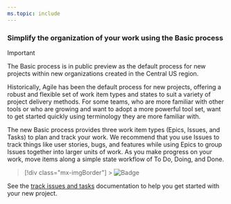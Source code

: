 ```yaml
---
ms.topic: include
---
```


### Simplify the organization of your work using the Basic process

> [!IMPORTANT]  
> The Basic process is in public preview as the default process for new projects within new organizations created in the Central US region.

Historically, Agile has been the default process for new projects, offering a robust and flexible set of work item types and states to suit a variety of project delivery methods. For some teams, who are more familiar with other tools or who are growing and want to adopt a more powerful tool set, want to get started quickly using terminology they are more familiar with.

The new Basic process provides three work item types (Epics, Issues, and Tasks) to plan and track your work. We recommend that you use Issues to track things like user stories, bugs, and features while using Epics to group Issues together into larger units of work. As you make progress on your work, move items along a simple state workflow of To Do, Doing, and Done.

> [!div class="mx-imgBorder"] > ![Badge](../../media/146_20.png)

See the [track issues and tasks](https://docs.microsoft.com/azure/devops/boards/get-started/track-issues-tasks?view=azure-devops) documentation to help you get started with your new project.
